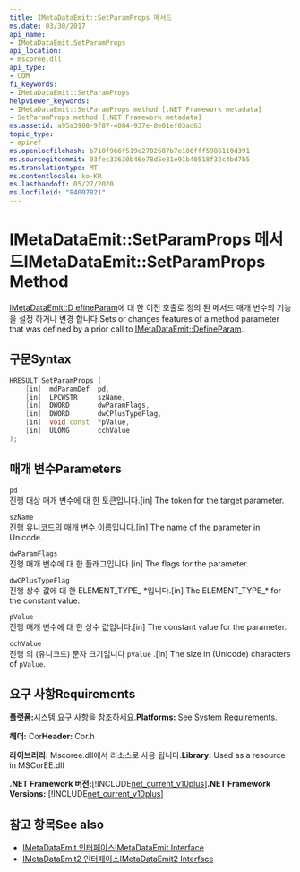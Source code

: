 ```yaml
---
title: IMetaDataEmit::SetParamProps 메서드
ms.date: 03/30/2017
api_name:
- IMetaDataEmit.SetParamProps
api_location:
- mscoree.dll
api_type:
- COM
f1_keywords:
- IMetaDataEmit::SetParamProps
helpviewer_keywords:
- IMetaDataEmit::SetParamProps method [.NET Framework metadata]
- SetParamProps method [.NET Framework metadata]
ms.assetid: a95a3908-9f87-4084-937e-8e01ef03ad63
topic_type:
- apiref
ms.openlocfilehash: b710f966f519e2702607b7e186fff5986110d391
ms.sourcegitcommit: 03fec33630b46e78d5e81e91b40518f32c4bd7b5
ms.translationtype: MT
ms.contentlocale: ko-KR
ms.lasthandoff: 05/27/2020
ms.locfileid: "84007821"
---
```

# <a name="imetadataemitsetparamprops-method"></a><span data-ttu-id="e2d77-102">IMetaDataEmit::SetParamProps 메서드</span><span class="sxs-lookup"><span data-stu-id="e2d77-102">IMetaDataEmit::SetParamProps Method</span></span>
<span data-ttu-id="e2d77-103">[IMetaDataEmit::D efineParam](imetadataemit-defineparam-method.md)에 대 한 이전 호출로 정의 된 메서드 매개 변수의 기능을 설정 하거나 변경 합니다.</span><span class="sxs-lookup"><span data-stu-id="e2d77-103">Sets or changes features of a method parameter that was defined by a prior call to [IMetaDataEmit::DefineParam](imetadataemit-defineparam-method.md).</span></span>  
  
## <a name="syntax"></a><span data-ttu-id="e2d77-104">구문</span><span class="sxs-lookup"><span data-stu-id="e2d77-104">Syntax</span></span>  
  
```cpp  
HRESULT SetParamProps (
    [in]  mdParamDef  pd,
    [in]  LPCWSTR     szName,
    [in]  DWORD       dwParamFlags,
    [in]  DWORD       dwCPlusTypeFlag,
    [in]  void const  *pValue,
    [in]  ULONG       cchValue
);  
```  
  
## <a name="parameters"></a><span data-ttu-id="e2d77-105">매개 변수</span><span class="sxs-lookup"><span data-stu-id="e2d77-105">Parameters</span></span>  
 `pd`  
 <span data-ttu-id="e2d77-106">진행 대상 매개 변수에 대 한 토큰입니다.</span><span class="sxs-lookup"><span data-stu-id="e2d77-106">[in] The token for the target parameter.</span></span>  
  
 `szName`  
 <span data-ttu-id="e2d77-107">진행 유니코드의 매개 변수 이름입니다.</span><span class="sxs-lookup"><span data-stu-id="e2d77-107">[in] The name of the parameter in Unicode.</span></span>  
  
 `dwParamFlags`  
 <span data-ttu-id="e2d77-108">진행 매개 변수에 대 한 플래그입니다.</span><span class="sxs-lookup"><span data-stu-id="e2d77-108">[in] The flags for the parameter.</span></span>  
  
 `dwCPlusTypeFlag`  
 <span data-ttu-id="e2d77-109">진행 상수 값에 대 한 ELEMENT_TYPE_ \*입니다.</span><span class="sxs-lookup"><span data-stu-id="e2d77-109">[in] The ELEMENT_TYPE_\* for the constant value.</span></span>  
  
 `pValue`  
 <span data-ttu-id="e2d77-110">진행 매개 변수에 대 한 상수 값입니다.</span><span class="sxs-lookup"><span data-stu-id="e2d77-110">[in] The constant value for the parameter.</span></span>  
  
 `cchValue`  
 <span data-ttu-id="e2d77-111">진행 의 (유니코드) 문자 크기입니다 `pValue` .</span><span class="sxs-lookup"><span data-stu-id="e2d77-111">[in] The size in (Unicode) characters of `pValue`.</span></span>  
  
## <a name="requirements"></a><span data-ttu-id="e2d77-112">요구 사항</span><span class="sxs-lookup"><span data-stu-id="e2d77-112">Requirements</span></span>  
 <span data-ttu-id="e2d77-113">**플랫폼:**[시스템 요구 사항](../../get-started/system-requirements.md)을 참조하세요.</span><span class="sxs-lookup"><span data-stu-id="e2d77-113">**Platforms:** See [System Requirements](../../get-started/system-requirements.md).</span></span>  
  
 <span data-ttu-id="e2d77-114">**헤더:** Cor</span><span class="sxs-lookup"><span data-stu-id="e2d77-114">**Header:** Cor.h</span></span>  
  
 <span data-ttu-id="e2d77-115">**라이브러리:** Mscoree.dll에서 리소스로 사용 됩니다.</span><span class="sxs-lookup"><span data-stu-id="e2d77-115">**Library:** Used as a resource in MSCorEE.dll</span></span>  
  
 <span data-ttu-id="e2d77-116">**.NET Framework 버전:**[!INCLUDE[net_current_v10plus](../../../../includes/net-current-v10plus-md.md)]</span><span class="sxs-lookup"><span data-stu-id="e2d77-116">**.NET Framework Versions:** [!INCLUDE[net_current_v10plus](../../../../includes/net-current-v10plus-md.md)]</span></span>  
  
## <a name="see-also"></a><span data-ttu-id="e2d77-117">참고 항목</span><span class="sxs-lookup"><span data-stu-id="e2d77-117">See also</span></span>

- [<span data-ttu-id="e2d77-118">IMetaDataEmit 인터페이스</span><span class="sxs-lookup"><span data-stu-id="e2d77-118">IMetaDataEmit Interface</span></span>](imetadataemit-interface.md)
- [<span data-ttu-id="e2d77-119">IMetaDataEmit2 인터페이스</span><span class="sxs-lookup"><span data-stu-id="e2d77-119">IMetaDataEmit2 Interface</span></span>](imetadataemit2-interface.md)

